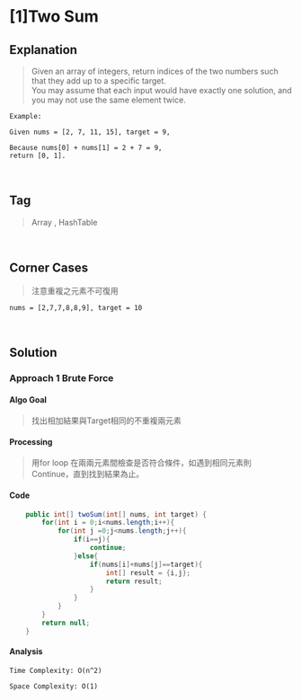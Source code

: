 # [1]Two Sum

## Explanation
> Given an array of integers, return indices of the two numbers such that they add up to a specific target.<br>You may assume that each input would have exactly one solution, and you may not use the same element twice.
```
Example: 

Given nums = [2, 7, 11, 15], target = 9,

Because nums[0] + nums[1] = 2 + 7 = 9,
return [0, 1].
```             
<br>

## Tag
> Array , HashTable
<br>

## Corner Cases
> 注意重複之元素不可復用
```
nums = [2,7,7,8,8,9], target = 10
```
<br>

## Solution
### Approach 1  Brute Force
#### Algo Goal
> 找出相加結果與Target相同的不重複兩元素
#### Processing
> 用for loop 在兩兩元素間檢查是否符合條件，如遇到相同元素則Continue，直到找到結果為止。
#### Code
```JAVA
    public int[] twoSum(int[] nums, int target) {
        for(int i = 0;i<nums.length;i++){
            for(int j =0;j<nums.length;j++){
                if(i==j){
                    continue;
                }else{
                    if(nums[i]+nums[j]==target){
                        int[] result = {i,j};
                        return result;
                    }
                }
            }
        }
        return null;
    }
```
#### Analysis

    Time Complexity: O(n^2) 
    
    Space Complexity: O(1)
